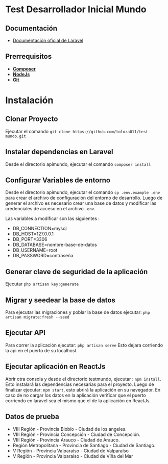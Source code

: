# Test Desarrollador Inicial Mundo

## Documentación

- [Documentación oficial de Laravel](https://laravel.com/docs/8.x)


## Prerrequisitos
- **[Composer](https://getcomposer.org)**
- **[NodeJs](https://nodejs.org/es/)**
- **[Git](https://git-scm.com/downloads)**

# Instalación

## Clonar Proyecto 

Ejecutar el comando `git clone https://github.com/toloza011/test-mundo.git`

## Instalar dependencias en Laravel

Desde el directorio apimundo, ejecutar el comando `composer install`

## Configurar Variables de entorno

Desde el directorio apimundo, ejecutar el comando `cp .env.example .env` para crear el archivo de configuración del entorno de desarrollo.
Luego de generar el archivo es necesario crear una base de datos y modificar las credenciales de acceso en el archivo `.env`.

Las variables a modificar son las siguientes : 
- DB_CONNECTION=mysql
- DB_HOST=127.0.0.1
- DB_PORT=3306
- DB_DATABASE=nombre-base-de-datos
- DB_USERNAME=root
- DB_PASSWORD=contraseña

## Generar clave de seguridad de la aplicación

Ejecutar `php artisan key:generate`

## Migrar y seedear la base de datos 

Para ejecutar las migraciones y poblar la base de datos ejecutar: `php artisan migrate:fresh --seed`

## Ejecutar API

Para correr la aplicación ejecutar: `php artisan serve` 
Esto dejara corriendo la api en el puerto de su localhost.

## Ejecutar aplicación en ReactJs

Abrir otra consola y desde el directorio testmundo, ejecutar : `npm install`. 
Esto instalará las dependencias necesarias para el proyecto. Luego de finalizar ejecutar: `npm start`, esto abrirá la aplicación en su navegador.
En caso de no cargar los datos en la aplicación verificar que el puerto corriendo en laravel sea el mismo que el de la aplicación en ReactJs.

## Datos de prueba 

- VIII Región - Provincia Biobío - Ciudad de los angeles.
- VIII Región - Provincia Concepción - Ciudad de Concepción.
- VIII Región - Provincia Arauco - Ciudad de Arauco.
- Región Metropolitana - Provincia de Santiago - Ciudad de Santiago.
- V Región - Provincia Valparaíso - Ciudad de Valparaíso
- V Región - Provincia Valparaíso - Ciudad de Viña del Mar



